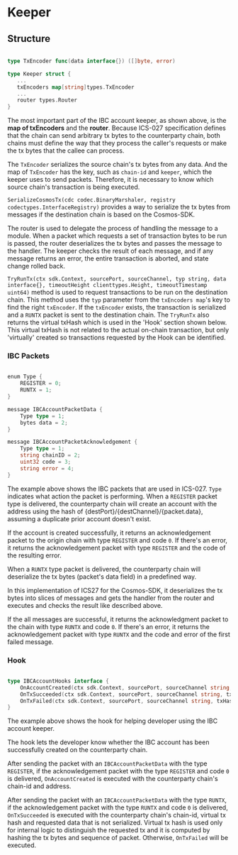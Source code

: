 <!--
order: 2
-->
# Keeper

## Structure

```go

type TxEncoder func(data interface{}) ([]byte, error)

type Keeper struct {
   ...
   txEncoders map[string]types.TxEncoder
   ...
   router types.Router
}
```

The most important part of the IBC account keeper, as shown above, is the **map of txEncoders** and the **router**. Because ICS-027 specification defines that the chain can send arbitrary tx bytes to the counterparty chain, both chains must define the way that they process the caller's requests or make the tx bytes that the callee can process.

The `TxEncoder` serializes the source chain's tx bytes from any data. And the map of `TxEncoder` has the key, such as `chain-id` and `keeper`, which the keeper uses to send packets. Therefore, it is necessary to know which source chain's transaction is being executed.

`SerializeCosmosTx(cdc codec.BinaryMarshaler, registry codectypes.InterfaceRegistry)` provides a way to serialize the tx bytes from messages if the destination chain is based on the Cosmos-SDK.

The router is used to delegate the process of handling the message to a module. When a packet which requests a set of transaction bytes to be run is passed, the router deserializes the tx bytes and passes the message to the handler. The keeper checks the result of each message, and if any message returns an error, the entire transaction is aborted, and state change rolled back.

`TryRunTx(ctx sdk.Context, sourcePort, sourceChannel, typ string, data interface{}, timeoutHeight clienttypes.Height, timeoutTimestamp uint64)` method is used to request transactions to be run on the destination chain. This method uses the `typ` parameter from the `txEncoders map`'s key to find the right `txEncoder`. If the `txEncoder` exists, the transaction is serialized and a `RUNTX` packet is sent to the destination chain. The `TryRunTx` also returns the virtual txHash which is used in the 'Hook' section shown below. This virtual txHash is not related to the actual on-chain transaction, but only 'virtually' created so transactions requested by the Hook can be identified.

### IBC Packets

```go

enum Type {
    REGISTER = 0;
    RUNTX = 1;
}

message IBCAccountPacketData {
    Type type = 1;
    bytes data = 2;
}

message IBCAccountPacketAcknowledgement {
    Type type = 1;
    string chainID = 2;
    uint32 code = 3;
    string error = 4;
}
```

The example above shows the IBC packets that are used in ICS-027. `Type` indicates what action the packet is performing. When a `REGISTER` packet type is delivered, the counterparty chain will create an account with the address using the hash of {destPort}/{destChannel}/{packet.data}, assuming a duplicate prior account doesn't exist.

If the account is created successfully, it returns an acknowledgement packet to the origin chain with type `REGISTER` and code `0`. If there's an error, it returns the acknowledgement packet with type `REGISTER` and the code of the resulting error.

When a `RUNTX` type packet is delivered, the counterparty chain will deserialize the tx bytes (packet's data field) in a predefined way.

In this implementation of ICS27 for the Cosmos-SDK, it deserializes the tx bytes into slices of messages and gets the handler from the router and executes and checks the result like described above.

If the all messages are successful, it returns the acknowledgment packet to the chain with type `RUNTX` and code `0`. If there's an error, it returns the acknowledgement packet with type `RUNTX` and the code and error of the first failed message.

### Hook

```go

type IBCAccountHooks interface {
    OnAccountCreated(ctx sdk.Context, sourcePort, sourceChannel string, address sdk.AccAddress)
    OnTxSucceeded(ctx sdk.Context, sourcePort, sourceChannel string, txHash []byte, txBytes []byte)
    OnTxFailed(ctx sdk.Context, sourcePort, sourceChannel string, txHash []byte, txBytes []byte)
}
```

The example above shows the hook for helping developer using the IBC account keeper.

The hook lets the developer know whether the IBC account has been successfully created on the counterparty chain.

After sending the packet with an `IBCAccountPacketData` with the type `REGISTER`, if the acknowledgement packet with the type `REGISTER` and code `0` is delivered, `OnAccountCreated` is executed with the counterparty chain's chain-id and address.

After sending the packet with an `IBCAccountPacketData` with the type `RUNTX`, if the acknowledgement packet with the type `RUNTX` and code `0` is delivered, `OnTxSucceeded` is executed with the counterparty chain's chain-id, virtual tx hash and requested data that is not serialized. Virtual tx hash is used only for internal logic to distinguish the requested tx and it is computed by hashing the tx bytes and sequence of packet. Otherwise, `OnTxFailed` will be executed.
